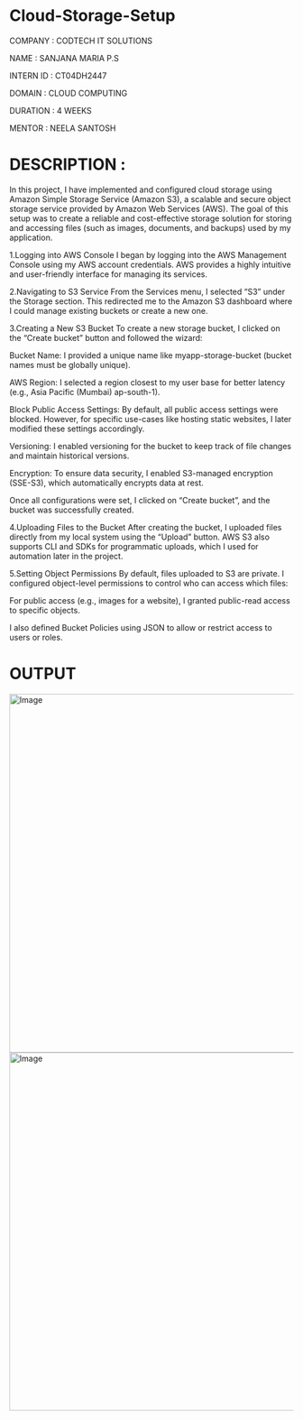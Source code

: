 # Cloud-Storage-Setup

COMPANY : CODTECH IT SOLUTIONS

NAME : SANJANA MARIA P.S

INTERN ID : CT04DH2447

DOMAIN : CLOUD COMPUTING

DURATION : 4 WEEKS

MENTOR : NEELA SANTOSH

# DESCRIPTION :
In this project, I have implemented and configured cloud storage using Amazon Simple Storage Service (Amazon S3), a scalable and secure object storage service provided by Amazon Web Services (AWS). The goal of this setup was to create a reliable and cost-effective storage solution for storing and accessing files (such as images, documents, and backups) used by my application.

1.Logging into AWS Console I began by logging into the AWS Management Console using my AWS account credentials. AWS provides a highly intuitive and user-friendly interface for managing its services.

2.Navigating to S3 Service From the Services menu, I selected “S3” under the Storage section. This redirected me to the Amazon S3 dashboard where I could manage existing buckets or create a new one.

3.Creating a New S3 Bucket To create a new storage bucket, I clicked on the “Create bucket” button and followed the wizard:

Bucket Name: I provided a unique name like myapp-storage-bucket (bucket names must be globally unique).

AWS Region: I selected a region closest to my user base for better latency (e.g., Asia Pacific (Mumbai) ap-south-1).

Block Public Access Settings: By default, all public access settings were blocked. However, for specific use-cases like hosting static websites, I later modified these settings accordingly.

Versioning: I enabled versioning for the bucket to keep track of file changes and maintain historical versions.

Encryption: To ensure data security, I enabled S3-managed encryption (SSE-S3), which automatically encrypts data at rest.

Once all configurations were set, I clicked on “Create bucket”, and the bucket was successfully created.

4.Uploading Files to the Bucket After creating the bucket, I uploaded files directly from my local system using the “Upload” button. AWS S3 also supports CLI and SDKs for programmatic uploads, which I used for automation later in the project.

5.Setting Object Permissions By default, files uploaded to S3 are private. I configured object-level permissions to control who can access which files:

For public access (e.g., images for a website), I granted public-read access to specific objects.

I also defined Bucket Policies using JSON to allow or restrict access to users or roles.

# OUTPUT 

<img width="1366" height="636" alt="Image" src="https://github.com/user-attachments/assets/ea6d0625-df98-4497-a6b1-45ebc76041ea" />
<img width="1366" height="635" alt="Image" src="https://github.com/user-attachments/assets/db391418-b7bd-45d6-b7f1-64b965f36d75" />
